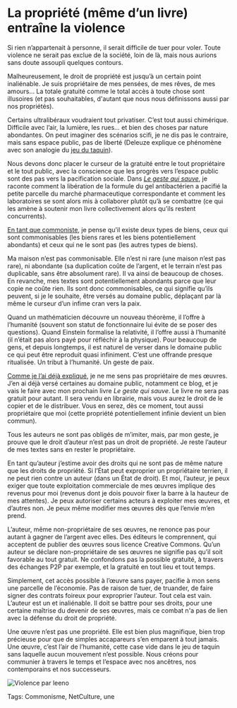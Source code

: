 # La propriété (même d’un livre) entraîne la violence

Si rien n’appartenait à personne, il serait difficile de tuer pour voler. Toute violence ne serait pas exclue de la société, loin de là, mais nous aurions sans doute assoupli quelques contours.

Malheureusement, le droit de propriété est jusqu’à un certain point inaliénable. Je suis propriétaire de mes pensées, de mes rêves, de mes amours… La totale gratuité comme le total accès à toute chose sont illusoires (et pas souhaitables, d'autant que nous nous définissons aussi par nos propriétés).

Certains ultralibéraux voudraient tout privatiser. C’est tout aussi chimérique. Difficile avec l’air, la lumière, les rues… et bien des choses par nature abondantes. On peut imaginer des scénarios scifi, je ne dis pas le contraire, mais sans espace public, pas de liberté (Deleuze explique ce phénomène avec son analogie du [jeu du taquin](http://fr.wikipedia.org/wiki/Taquin)).

Nous devons donc placer le curseur de la gratuité entre le tout propriétaire et le tout public, avec la conscience que les progrès vers l’espace public sont des pas vers la pacification sociale. Dans [*Le geste qui sauve*](/le-geste-qui-sauve/), je raconte comment la libération de la formule du gel antibactérien a pacifié la petite parcelle du marché pharmaceutique correspondante et comment les laboratoires se sont alors mis à collaborer plutôt qu’à se combattre (ce qui les amène à soutenir mon livre collectivement alors qu’ils restent concurrents).

[En tant que commoniste](/2013/11/26/amis-commonistes/), je pense qu’il existe deux types de biens, ceux qui sont commonisables (les biens rares et les biens potentiellement abondants) et ceux qui ne le sont pas (les autres types de biens).

Ma maison n’est pas commonisable. Elle n’est ni rare (une maison n’est pas rare), ni abondante (sa duplication coûte de l’argent, et le terrain n’est pas duplicable, sans être absolument rare). Il va ainsi de beaucoup de choses. En revanche, mes textes sont potentiellement abondants parce que leur copie ne coûte rien. Ils sont donc commonisables, ce qui signifie qu’ils peuvent, si je le souhaite, être versés au domaine public, déplaçant par là même le curseur d’un infime cran vers la paix.

Quand un mathématicien découvre un nouveau théorème, il l’offre à l’humanité (souvent son statut de fonctionnaire lui évite de se poser des questions). Quand Einstein formalise la relativité, il l’offre aussi à l’humanité (il n’était pas alors payé pour réfléchir à la physique). Pour beaucoup de gens, et depuis longtemps, il est naturel de verser dans le domaine public ce qui peut être reproduit quasi infiniment. C’est une offrande presque ritualisée. Un tribut à l’humanité. Un geste de paix.

[Comme je l’ai déjà expliqué](/2014/03/01/je-ne-suis-pas-proprietaire-de-mes-oeuvres/), je ne me sens pas propriétaire de mes œuvres. J’en ai déjà versé certaines au domaine public, notamment ce blog, et je vais le faire avec mon prochain livre *Le geste qui sauve*. Le livre ne sera pas gratuit pour autant. Il sera vendu en librairie, mais vous aurez le droit de le copier et de le distribuer. Vous en serez, dès ce moment, tout aussi propriétaire que moi (cette propriété potentiellement infinie devient un bien commun).

Tous les auteurs ne sont pas obligés de m’imiter, mais, par mon geste, je prouve que le droit d’auteur n’est pas un droit de propriété. Je reste l’auteur de mes textes sans en rester le propriétaire.

En tant qu’auteur j’estime avoir des droits qui ne sont pas de même nature que les droits de propriété. Si l’État peut exproprier un propriétaire terrien, il ne peut rien contre un auteur (dans un État de droit). Et moi, l’auteur, je peux exiger que toute exploitation commerciale de mes œuvres implique des revenus pour moi (revenus dont je dois pouvoir fixer la barre à la hauteur de mes attentes). Je peux autoriser certains acteurs à exploiter mes œuvres, et d’autres non. Je peux même modifier mes œuvres dès que l’envie m’en prend.

L’auteur, même non-propriétaire de ses œuvres, ne renonce pas pour autant à gagner de l’argent avec elles. Des éditeurs le comprennent, qui acceptent de publier des œuvres sous licence Creative Commons. Qu’un auteur se déclare non-propriétaire de ses œuvres ne signifie pas qu’il soit favorable au tout gratuit. Ne confondons pas la possible gratuité, à travers des échanges P2P par exemple, et la gratuité en tout lieu et tout temps.

Simplement, cet accès possible à l’œuvre sans payer, pacifie à mon sens une parcelle de l’économie. Pas de raison de tuer, de truander, de faire signer des contrats foireux pour exproprier l’auteur. Tout cela est vain. L’auteur est un et inaliénable. Il doit se battre pour ses droits, pour une certaine maîtrise du devenir de ses œuvres, mais ce combat n'a pas de lien avec la défense du droit de propriété.

Une œuvre n’est pas une propriété. Elle est bien plus magnifique, bien trop précieuse pour que de simples accapareurs s’en emparent à tout jamais. Une œuvre, c’est l’air de l’humanité, cette case vide dans le jeu de taquin sans laquelle aucun mouvement n’est possible. Nous créons pour communier à travers le temps et l’espace avec nos ancêtres, nos contemporains et nos successeurs.

![Violence par leeno](https://tcrouzet.com/images_tc/2014/03/violence-600x449.jpg)



Tags: Commonisme, NetCulture, une
